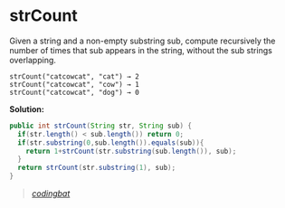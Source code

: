 # strCount

Given a string and a non-empty substring sub, compute recursively the number of times that sub appears in the string, without the sub strings overlapping.

```
strCount("catcowcat", "cat") → 2
strCount("catcowcat", "cow") → 1
strCount("catcowcat", "dog") → 0
```

**Solution:**

```java
public int strCount(String str, String sub) {
  if(str.length() < sub.length()) return 0;
  if(str.substring(0,sub.length()).equals(sub)){
    return 1+strCount(str.substring(sub.length()), sub);
  }
  return strCount(str.substring(1), sub);
}
```

> _[codingbat](https://codingbat.com/prob/p186177)_